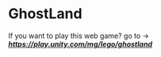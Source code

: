 # GhostLand

If you want to play this web game?
go to -> **_https://play.unity.com/mg/lego/ghostland_**
